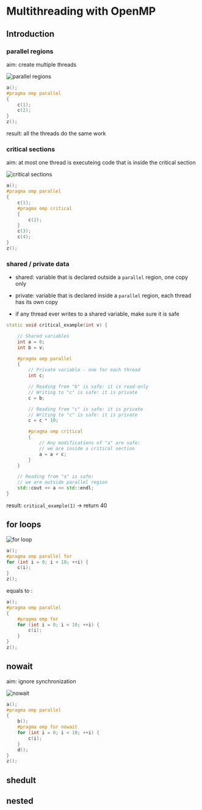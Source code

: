 # Multithreading with OpenMP

## Introduction

### parallel regions

aim: create multiple threads

![parallel regions](https://ppc.cs.aalto.fi/ch3/parallel_region.png)

```c++
a();
#pragma omp parallel
{
    c(1);
    c(2);
}
z();
```
result: all the threads do the same work

### critical sections

aim: at most one thread is executeing code that is inside the critical section

![critical sections](https://ppc.cs.aalto.fi/ch3/critical_section.png)

```c++
a();
#pragma omp parallel
{
    c(1);
    #pragma omp critical
    {
        c(2);
    }
    c(3);
    c(4);
}
z();
```

### shared / private data

- shared: variable that is declared outside a `parallel` region, one copy only

- private: variable that is declared inside a `parallel` region, each thread has its own copy

- if any thread ever writes to a shared variable, make sure it is safe

```c++
static void critical_example(int v) {

    // Shared variables
    int a = 0;
    int b = v;

    #pragma omp parallel
    {
        // Private variable - one for each thread
        int c;

        // Reading from "b" is safe: it is read-only
        // Writing to "c" is safe: it is private
        c = b;

        // Reading from "c" is safe: it is private
        // Writing to "c" is safe: it is private
        c = c * 10;

        #pragma omp critical
        {
            // Any modifications of "a" are safe:
            // we are inside a critical section
            a = a + c;
        }
    }

    // Reading from "a" is safe:
    // we are outside parallel region
    std::cout << a << std::endl;
}
```

result: `critical_example(1)` -> return 40

## for loops

![for loop](https://ppc.cs.aalto.fi/ch3/parallel_for_1.png)

```c++
a();
#pragma omp parallel for
for (int i = 0; i < 10; ++i) {
    c(i);
}
z();
```

equals to :

```c++
a();
#pragma omp parallel
{
    #pragma omp for
    for (int i = 0; i < 10; ++i) {
        c(i);
    }
}
z();
```

## nowait

aim: ignore synchronization

![nowait](https://ppc.cs.aalto.fi/ch3/parallel_for_nowait.png)

```c++
a();
#pragma omp parallel
{
    b();
    #pragma omp for nowait
    for (int i = 0; i < 10; ++i) {
        c(i);
    }
    d();
}
z();
```

## shedult

## nested